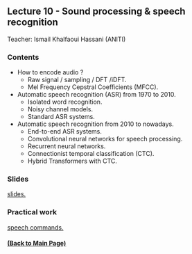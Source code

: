 ## Lecture 10 - Sound processing & speech recognition
Teacher: Ismail Khalfaoui Hassani (ANITI)

### Contents
+ How to encode audio ? 
  	+ Raw signal / sampling / DFT /iDFT.  
	+ Mel Frequency Cepstral Coefficients (MFCC).
+ Automatic speech recognition (ASR) from 1970 to 2010.
  	+ Isolated word recognition.
	+ Noisy channel models.
	+ Standard ASR systems.
+ Automatic speech recognition from 2010 to nowadays.
	+ End-to-end ASR systems.
	+ Convolutional neural networks for speech processing.
	+ Recurrent neural networks.
	+ Connectionist temporal classification (CTC). 
	+ Hybrid Transformers with CTC.

### Slides

[slides.](https://docs.google.com/presentation/d/1E6-Ief6l4nVNBMXCGZFzzeRCWWltB8ezpwtfjXDIlo4Lol/edit?usp=sharing)

### Practical work

[speech commands.](https://colab.research.google.com/drive/1uTH4HtWWH4SAdcoklHJIm0PW-q8MaHkmLol?usp=sharing)

#### [(Back to Main Page)](../index.md)
